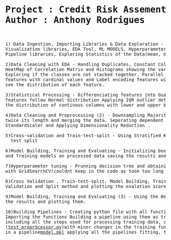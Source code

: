 <pre><h1>Project : Credit Risk Assement
Author : Anthony Rodrigues </h1>

1) Data Ingestion, Importing Libraries & Data Exploration - Importing Data, Preprocessing libraries, Statistical libraries,
Visualization libraries, EDA Tool, ML MODELS, Hyperparameter Tuning libraries, Models evauluation metric libraries, 
Pipeline libraries, Exploring Statistics of the Data(mean, median, std, variance).

2)Data Cleaning with EDA - Handling Duplicates, Constant Columns Missing values under the guidance of Pandas-Profiling,
HeatMap of Correlation Matrix and Histograms showing the variance of the data and the mean, median and mode points in it. 
Exploring if the classes are not stacked together. Parallel Plot for exploring and analysing the data. One Hot Encoding 
features with cardinal values and Label encoding features with ordinal values and merging the dataframes. Using Pairplot to 
see the distribution of each feature. 

3)Statistical Processing - Differenciating features into Guassian Distribution and Skewed Distribution columns . As all 
features follow Normal distribution Applying IQR outlier detection and Percentile method for detecting outliers. Plotting 
the distribution of continous columns with lower and upper bounds. Applying Trimming and Capping on the data .

4)Data Cleaning and Preprocessing (2) - Downsampling Majority class to minority class length, Upsampling minority class to 
twice its length and merging the data. Seperating dependent and independent variables. Scaling independent variables using
StandardScaler and Applying Dimensionality Reduction .

5)Cross-validation and Train-test-split - Using Stratified KFold for cross validation, along with scikit-learn's train
  test split 

6)Model Building, Training and Evaluating - Initializing boosting, Bayes derived, KNN and Logistic regression model, Fitting
and Training models on processed data saving the results and plotting them.

7)Hyperparameter tuning - Prunning decision tree and obtaining best params Visualizing prunning (for EDA) Tuning the models
with GridSearchCV(couldnt keep in the code as took too long thus didnt include).

8)Cross Validation , Train-test-split, Model Building, Training and Evaluation (2) - Training tuned models with same Cross
Validation and Split method and plotting the evalation score.

9)Model Building, Training and Evaluating (3) - Using the Best Models in a Stacking CLassifier and Voting Classifier storing
the results and plotting them.

10)Building Pipelines - Creating python file with all functions of preprocessing (<a href="https://github.com/Sharkytony/Machine-learning-projects/blob/main/Credit%20Risk%20Assesment/preprocessor.py" target="_blank">preprocessor.py</a>).
Importing the functions Building a pipeline using them as training preprocessor(<a href="https://github.com/Sharkytony/Machine-learning-projects/blob/main/Credit%20Risk%20Assesment/train_preprocessor.pkl">train_preprocessor.pkl</a>) 
including all the steps used for processing training data, creating a python file of testing preprocessing functions 
(<a href="https://github.com/Sharkytony/Machine-learning projects/blob/main/Credit%20Risk%20Assesment/test_preprocessor.py">test_preprocessor.py</a>)with minor changes in the training functions and appending in a pipeline (<a href="https://github.com/Sharkytony/Machine-learning-projects/blob/main/Credit%20Risk%20Assesment/test_preprocessor.pkl">test_preprocessor.pkl</a>) Building Model and appending
in a pipeline<a href="https://github.com/Sharkytony/Machine-learning-projects/blob/main/Credit%20Risk%20Assesment/model.pkl">model.pkl</a> applying all the pipelines fitting, training, evaluating and storing them.


  

